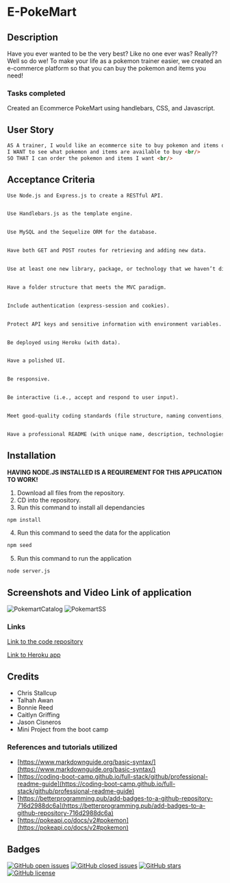 # E-PokeMart

## Description
Have you ever wanted to be the very best? Like no one ever was? Really?? Well so do we! To make your life as a pokemon trainer easier, we created an e-commerce platform so that you can buy the pokemon and items you need!


### Tasks completed
Created an Ecommerce PokeMart using handlebars, CSS, and Javascript.


## User Story
```md
AS A trainer, I would like an ecommerce site to buy pokemon and items online <br/>
I WANT to see what pokemon and items are available to buy <br/>
SO THAT I can order the pokemon and items I want <br/>
```

## Acceptance Criteria
```md
Use Node.js and Express.js to create a RESTful API.


Use Handlebars.js as the template engine.


Use MySQL and the Sequelize ORM for the database.


Have both GET and POST routes for retrieving and adding new data.


Use at least one new library, package, or technology that we haven’t discussed.


Have a folder structure that meets the MVC paradigm.


Include authentication (express-session and cookies).


Protect API keys and sensitive information with environment variables.


Be deployed using Heroku (with data).


Have a polished UI.


Be responsive.


Be interactive (i.e., accept and respond to user input).


Meet good-quality coding standards (file structure, naming conventions, follows best practices for class/id naming conventions, indentation, quality comments, etc.).


Have a professional README (with unique name, description, technologies used, screenshot, and link to deployed application).
```
## Installation

**HAVING NODE.JS INSTALLED IS A REQUIREMENT FOR THIS APPLICATION TO WORK!**

1. Download all files from the repository.
2. CD into the repository.
3. Run this command to install all dependancies
```md
npm install
```
4. Run this command to seed the data for the application
```md
npm seed
```
5. Run this command to run the application
```md
node server.js
```

## Screenshots and Video Link of application

![PokemartCatalog](https://user-images.githubusercontent.com/88115822/142718537-85b0f47e-2b1e-457f-85eb-fbb5be5e9c76.PNG)
![PokemartSS](https://user-images.githubusercontent.com/88115822/142718546-3e90e438-4e04-45e2-b5c9-2053361a463e.PNG)


### Links

[Link to the code repository](https://github.com/MrTofuuu/e-pokemart)

[Link to Heroku app](https://e-pokemart.herokuapp.com/)

## Credits

* Chris Stallcup
* Talhah Awan
* Bonnie Reed
* Caitlyn Griffing
* Jason Cisneros
* Mini Project from the boot camp

### References and tutorials utilized
* [https://www.markdownguide.org/basic-syntax/](https://www.markdownguide.org/basic-syntax/)
* [https://coding-boot-camp.github.io/full-stack/github/professional-readme-guide](https://coding-boot-camp.github.io/full-stack/github/professional-readme-guide)
* [https://betterprogramming.pub/add-badges-to-a-github-repository-716d2988dc6a](https://betterprogramming.pub/add-badges-to-a-github-repository-716d2988dc6a)
* [https://pokeapi.co/docs/v2#pokemon](https://pokeapi.co/docs/v2#pokemon)


## Badges

[![GitHub open issues](https://img.shields.io/github/issues/MrTofuuu/e-pokemart?style=for-the-badge)](https://github.com/MrTofuuu/e-pokemart/issues)
[![GitHub closed issues](https://img.shields.io/github/issues-closed/MrTofuuu/e-pokemart?style=for-the-badge)](https://img.shields.io/github/issues-closed/MrTofuuu/e-pokemart?style=for-the-badge)
[![GitHub stars](https://img.shields.io/github/stars/MrTofuuu/e-pokemart?style=for-the-badge)](https://github.com/MrTofuuu/e-pokemart/stargazers)
[![GitHub license](https://img.shields.io/github/license/mrtofuuu/e-pokemart?style=for-the-badge)](./LICENSE.md)
